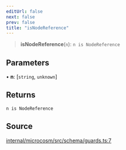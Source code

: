 ```yaml
---
editUrl: false
next: false
prev: false
title: "isNodeReference"
---
```


> **isNodeReference**(`n`): `n is NodeReference`

## Parameters

• **n**: [`string`, `unknown`]

## Returns

`n is NodeReference`

## Source

[internal/microcosm/src/schema/guards.ts:7](https://github.com/nodenogg-in/alpha-p2p/blob/aa60360/internal/microcosm/src/schema/guards.ts#L7)
